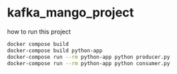 # kafka_mango_project

how to run this project 
 ```bash
docker compose build
docker-compose build python-app
docker-compose run --rm python-app python producer.py
 docker-compose run --rm python-app python consumer.py
```
